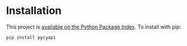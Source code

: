 # Installation

This project is [available on the Python Package Index](https://pypi.org/project/pycyapi/). To install with pip:

```shell
pip install pycyapi
```
